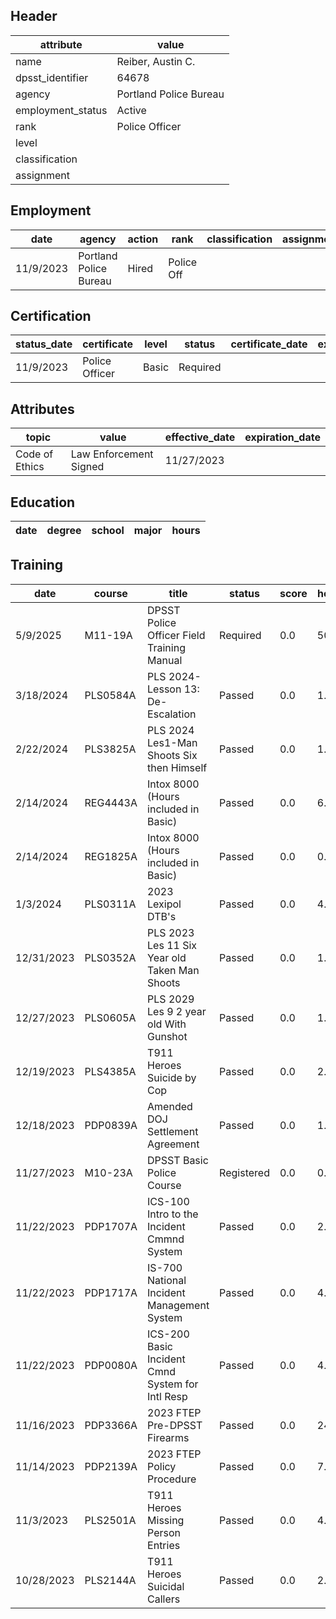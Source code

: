 ## Header
| attribute | value |
| --------- | ----- |
| name | Reiber, Austin C. |
| dpsst_identifier | 64678 |
| agency | Portland Police Bureau |
| employment_status | Active |
| rank | Police Officer |
| level |  |
| classification |  |
| assignment |  |
## Employment
| date | agency | action | rank | classification | assignment |
| ---- | ------ | ------ | ---- | -------------- | ---------- |
| 11/9/2023 | Portland Police Bureau | Hired | Police Off |  |  |
## Certification
| status_date | certificate | level | status | certificate_date | expiration_date | probation_date |
| ----------- | ----------- | ----- | ------ | ---------------- | --------------- | -------------- |
| 11/9/2023 | Police Officer | Basic | Required |  |  | 5/9/2025 |
## Attributes
| topic | value | effective_date | expiration_date |
| ----- | ----- | -------------- | --------------- |
| Code of Ethics | Law Enforcement Signed | 11/27/2023 |  |
## Education
| date | degree | school | major | hours |
| ---- | ------ | ------ | ----- | ----- |
## Training
| date | course | title | status | score | hours |
| ---- | ------ | ----- | ------ | ----- | ----- |
| 5/9/2025 | M11-19A | DPSST Police Officer Field Training Manual | Required | 0.0 | 50.00 |
| 3/18/2024 | PLS0584A | PLS 2024-Lesson 13: De-Escalation | Passed | 0.0 | 1.00 |
| 2/22/2024 | PLS3825A | PLS 2024 Les1-Man Shoots Six then Himself | Passed | 0.0 | 1.00 |
| 2/14/2024 | REG4443A | Intox 8000 (Hours included in Basic) | Passed | 0.0 | 6.00 |
| 2/14/2024 | REG1825A | Intox 8000 (Hours included in Basic) | Passed | 0.0 | 0.00 |
| 1/3/2024 | PLS0311A | 2023 Lexipol DTB's | Passed | 0.0 | 4.00 |
| 12/31/2023 | PLS0352A | PLS 2023 Les 11 Six Year old Taken Man Shoots | Passed | 0.0 | 1.00 |
| 12/27/2023 | PLS0605A | PLS 2029 Les 9 2 year old With Gunshot | Passed | 0.0 | 1.00 |
| 12/19/2023 | PLS4385A | T911 Heroes Suicide by Cop | Passed | 0.0 | 2.00 |
| 12/18/2023 | PDP0839A | Amended DOJ Settlement Agreement | Passed | 0.0 | 1.00 |
| 11/27/2023 | M10-23A | DPSST Basic Police Course | Registered | 0.0 | 0.00 |
| 11/22/2023 | PDP1707A | ICS-100 Intro to the Incident Cmmnd System | Passed | 0.0 | 2.00 |
| 11/22/2023 | PDP1717A | IS-700 National Incident Management System | Passed | 0.0 | 4.00 |
| 11/22/2023 | PDP0080A | ICS-200 Basic Incident Cmnd System for Intl Resp | Passed | 0.0 | 4.00 |
| 11/16/2023 | PDP3366A | 2023 FTEP Pre-DPSST Firearms | Passed | 0.0 | 24.00 |
| 11/14/2023 | PDP2139A | 2023 FTEP Policy  Procedure | Passed | 0.0 | 7.00 |
| 11/3/2023 | PLS2501A | T911 Heroes Missing Person Entries | Passed | 0.0 | 4.00 |
| 10/28/2023 | PLS2144A | T911 Heroes Suicidal Callers | Passed | 0.0 | 2.00 |
